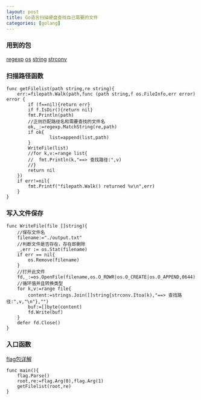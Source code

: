 ```yaml
---
layout: post
title: Go语言扫描硬盘查找自己需要的文件
categories: [golang]
---
```


### 用到的包
[regexp](https://books.studygolang.com/The-Golang-Standard-Library-by-Example/chapter02/02.4.html)
[os](https://books.studygolang.com/The-Golang-Standard-Library-by-Example/chapter06/06.1.html)
[string](https://books.studygolang.com/The-Golang-Standard-Library-by-Example/chapter02/02.1.html)
[strconv](https://books.studygolang.com/The-Golang-Standard-Library-by-Example/chapter02/02.3.html)

### 扫描路径函数

```
func getFilelist(path string,re string){
	err:=filepath.Walk(path,func (path string,f os.FileInfo,err error) error {
		if (f==nil){return err}
		if f.IsDir(){return nil}
		fmt.Println(path)
		//正则匹配路径名和需要查找的文件名
		ok,_:=regexp.MatchString(re,path)
		if ok{
				list=append(list,path)
		}
		WriteFile(list)
		//for k,v:=range list{
		//	fmt.Println(k,"==> 查找路径:",v)
		//}
		return nil
	})
	if err!=nil{
		fmt.Printf("filepath.Walk() returned %v\n",err)
	}
}
```

### 写入文件保存

```
func WriteFile(file []string){
	//保存文件名
	filename:="./output.txt"
	//判断文件是否存在，存在即删除
	_,err := os.Stat(filename)
	if err == nil{
		os.Remove(filename)
	}
	//打开此文件
	fd,_:=os.OpenFile(filename,os.O_RDWR|os.O_CREATE|os.O_APPEND,0644)
	//循环值并且转换类型
	for k,v:=range file{
		content:=strings.Join([]string{strconv.Itoa(k),"==> 查找路径:",v,"\n"},"")
		buf:=[]byte(content)
		fd.Write(buf)
	}
	defer fd.Close()
}
```

### 入口函数

[flag包详解](https://books.studygolang.com/The-Golang-Standard-Library-by-Example/chapter13/13.1.html)
```
func main(){
	flag.Parse()
	root,re:=flag.Arg(0),flag.Arg(1)
	getFilelist(root,re)
}
```

